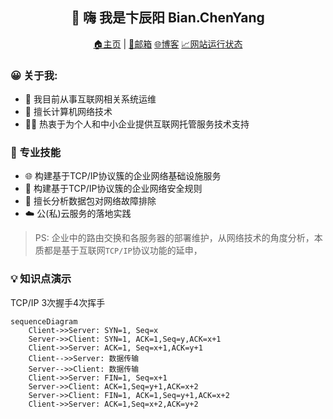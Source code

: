 <h2 align="center">👋 嗨 我是卞辰阳 Bian.ChenYang</h2>
<p align="center">
  <a href="https://about.kaokit.com">🏠主页</a> | 
  <a href="mailto:392729038@qq.com">📮邮箱</a>
  <a href="">🌐博客</a>
  <a href="">📈网站运行状态</a>
</p>
  
<!--
**beercrab/beercrab** is a ✨ _special_ ✨ repository because its `README.md` (this file) appears on your GitHub profile.
-->

### 😀 关于我:

- 💼 我目前从事互联网相关系统运维
- 🔭 擅长计算机网络技术
- 👨‍💻 热衷于为个人和中小企业提供互联网托管服务技术支持

### 🧰 专业技能

- 🌐 构建基于TCP/IP协议簇的企业网络基础设施服务
- 🚧 构建基于TCP/IP协议簇的企业网络安全规则
- 🔎 擅长分析数据包对网络故障排除
- ☁️ 公(私)云服务的落地实践

> PS: 企业中的路由交换和各服务器的部署维护，从网络技术的角度分析，本质都是基于互联网`TCP/IP`协议功能的延申，

### 💡 知识点演示

TCP/IP 3次握手4次挥手

```mermaid
sequenceDiagram
    Client->>Server: SYN=1, Seq=x
    Server->>Client: SYN=1, ACK=1,Seq=y,ACK=x+1
    Client->>Server: ACK=1, Seq=x+1,ACK=y+1
    Client-->>Server: 数据传输
    Server-->>Client: 数据传输
    Client->>Server: FIN=1, Seq=x+1
    Server->>Client: ACK=1,Seq=y+1,ACK=x+2
    Server->>Client: FIN=1, ACK=1,Seq=y+1,ACK=x+2
    Client->>Server: ACK=1,Seq=x+2,ACK=y+2
```  
























